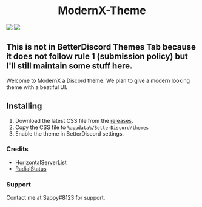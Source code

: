 <h1 align="center">ModernX-Theme</h1>
<img src="https://user-images.githubusercontent.com/74999267/141325832-53278b4a-20eb-41dc-9c4c-de3cdba354d3.png" />
<img src="https://user-images.githubusercontent.com/74999267/141706188-d9d19e58-705f-46a1-b3e8-18ee7823155c.png" />

## This is not in BetterDiscord Themes Tab because it does not follow rule 1 (submission policy) but I'll still maintain some stuff here.

Welcome to ModernX a Discord theme. We plan to give a modern looking theme with a beatiful UI.

## Installing

1. Download the latest CSS file from the [releases](https://github.com/Slddev/ModernX-Theme/releases).
2. Copy the CSS file to `%appdata%/BetterDiscord/themes`
3. Enable the theme in BetterDiscord settings.

### Credits
- [HorizontalServerList](https://github.com/DiscordStyles/HorizontalServerList)
- [RadialStatus](https://github.com/DiscordStyles/RadialStatus)

### Support

Contact me at Sappy#8123 for support.

